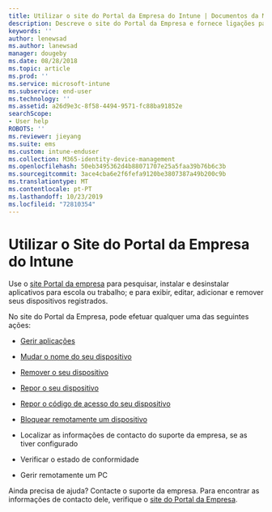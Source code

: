 ```yaml
---
title: Utilizar o site do Portal da Empresa do Intune | Documentos da Microsoft
description: Descreve o site do Portal da Empresa e fornece ligações para passos de tarefas que os utilizadores finais podem fazer no site
keywords: ''
author: lenewsad
ms.author: lanewsad
manager: dougeby
ms.date: 08/28/2018
ms.topic: article
ms.prod: ''
ms.service: microsoft-intune
ms.subservice: end-user
ms.technology: ''
ms.assetid: a26d9e3c-8f58-4494-9571-fc88ba91852e
searchScope:
- User help
ROBOTS: ''
ms.reviewer: jieyang
ms.suite: ems
ms.custom: intune-enduser
ms.collection: M365-identity-device-management
ms.openlocfilehash: 50eb3495362d4b88071707e25a5faa39b76b6c3b
ms.sourcegitcommit: 3ace4cba6e2f6fefa9120be3807387a49b200c9b
ms.translationtype: MT
ms.contentlocale: pt-PT
ms.lasthandoff: 10/23/2019
ms.locfileid: "72810354"
---
```

# <a name="using-the-intune-company-portal-website"></a>Utilizar o Site do Portal da Empresa do Intune
Use o [site Portal da empresa](https://portal.manage.microsoft.com) para pesquisar, instalar e desinstalar aplicativos para escola ou trabalho; e para exibir, editar, adicionar e remover seus dispositivos registrados.  

No site do Portal da Empresa, pode efetuar qualquer uma das seguintes ações:

- [Gerir aplicações](manage-apps-cpweb.md)  

- [Mudar o nome do seu dispositivo](rename-your-device-cpwebsite.md)

- [Remover o seu dispositivo](remove-your-device-cpwebsite.md)

- [Repor o seu dispositivo](reset-erase-your-device-cpwebsite.md)

- [Repor o código de acesso do seu dispositivo](reset-your-passcode-cpwebsite.md)

- [Bloquear remotamente um dispositivo](remote-lock-your-device-cpwebsite.md)

- Localizar as informações de contacto do suporte da empresa, se as tiver configurado

- Verificar o estado de conformidade

- Gerir remotamente um PC

Ainda precisa de ajuda? Contacte o suporte da empresa. Para encontrar as informações de contacto dele, verifique o [site do Portal da Empresa](https://go.microsoft.com/fwlink/?linkid=2010980).
